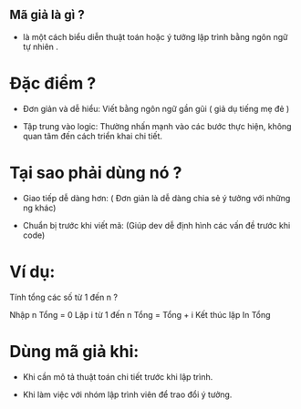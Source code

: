 ## Mã giả là gì ?

- là một cách biểu diễn thuật toán hoặc ý tưởng lập trình bằng ngôn ngữ tự nhiên .

# Đặc điểm ?

- Đơn giản và dễ hiểu:
  Viết bằng ngôn ngữ gần gũi ( giả dụ tiếng mẹ đẻ )

- Tập trung vào logic:
  Thường nhấn mạnh vào các bước thực hiện, không quan tâm đến cách triển khai chi tiết.

# Tại sao phải dùng nó ?

- Giao tiếp dễ dàng hơn: ( Đơn giản là dễ dàng chia sẻ ý tưởng với những ng khác)

- Chuẩn bị trước khi viết mã: (Giúp dev dễ định hình các vấn đề trước khi code)

# Ví dụ:

Tính tổng các số từ 1 đến n ?

Nhập n
Tổng = 0
Lặp i từ 1 đến n
Tổng = Tổng + i
Kết thúc lặp
In Tổng

# Dùng mã giả khi:

- Khi cần mô tả thuật toán chi tiết trước khi lập trình.

- Khi làm việc với nhóm lập trình viên để trao đổi ý tưởng.

